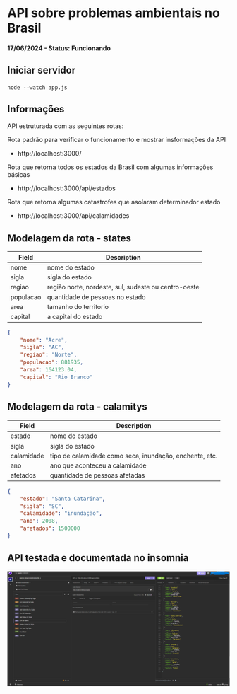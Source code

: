 # API sobre problemas ambientais no Brasil
#### 17/06/2024 - Status: Funcionando

## Iniciar servidor

```node
node --watch app.js
```

## Informações

API estruturada com as seguintes rotas:

Rota padrão para verificar o funcionamento e mostrar insformações da API

- http://localhost:3000/

Rota que retorna todos os estados da Brasil com algumas informações básicas

- http://localhost:3000/api/estados

Rota que retorna algumas catastrofes que asolaram determinador estado

- http://localhost:3000/api/calamidades


## Modelagem da rota - states

Field | Description
------|------------
nome | nome do estado
sigla | sigla do estado
regiao | região norte, nordeste, sul, sudeste ou centro-oeste
populacao | quantidade de pessoas no estado
area | tamanho do territorio
capital | a capital do estado


```json
{
    "nome": "Acre",
    "sigla": "AC",
    "regiao": "Norte",
    "populacao": 881935,
    "area": 164123.04,
    "capital": "Rio Branco"
}
```

## Modelagem da rota - calamitys

Field | Description
------|------------
estado | nome do estado
sigla | sigla do estado
calamidade | tipo de calamidade como seca, inundação, enchente, etc.
ano | ano que aconteceu a calamidade
afetados | quantidade de pessoas afetadas


```json
{
    "estado": "Santa Catarina",
    "sigla": "SC",
    "calamidade": "inundação",
    "ano": 2008,
    "afetados": 1500000
}
```

## API testada e documentada no insomnia

![Tela do insomnia](./assets/insomnia.png)